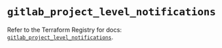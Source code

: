 # `gitlab_project_level_notifications`

Refer to the Terraform Registry for docs: [`gitlab_project_level_notifications`](https://registry.terraform.io/providers/gitlabhq/gitlab/18.5.0/docs/resources/project_level_notifications).
